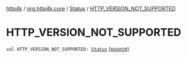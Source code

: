 [http4k](../../index.md) / [org.http4k.core](../index.md) / [Status](index.md) / [HTTP_VERSION_NOT_SUPPORTED](./-h-t-t-p_-v-e-r-s-i-o-n_-n-o-t_-s-u-p-p-o-r-t-e-d.md)

# HTTP_VERSION_NOT_SUPPORTED

`val HTTP_VERSION_NOT_SUPPORTED: `[`Status`](index.md) [(source)](https://github.com/http4k/http4k/blob/master/http4k-core/src/main/kotlin/org/http4k/core/Status.kt#L64)